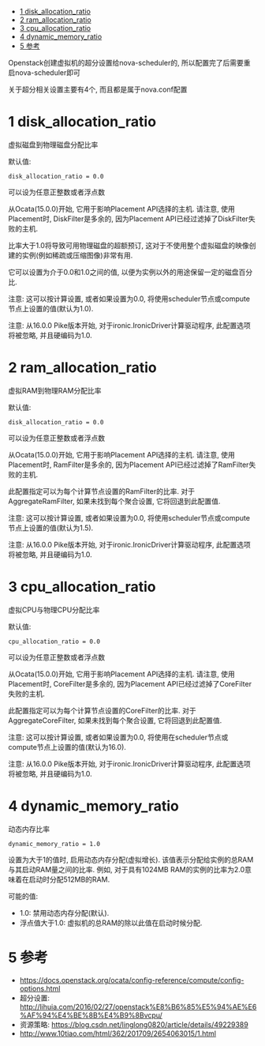 <!-- @import "[TOC]" {cmd="toc" depthFrom=1 depthTo=6 orderedList=false} -->

<!-- code_chunk_output -->

* [1 disk\_allocation\_ratio](#1-disk_allocation_ratio)
* [2 ram\_allocation\_ratio](#2-ram_allocation_ratio)
* [3 cpu\_allocation\_ratio](#3-cpu_allocation_ratio)
* [4 dynamic\_memory\_ratio](#4-dynamic_memory_ratio)
* [5 参考](#5-参考)

<!-- /code_chunk_output -->

Openstack创建虚拟机的超分设置给nova\-scheduler的, 所以配置完了后需要重启nova-scheduler即可

关于超分相关设置主要有4个, 而且都是属于nova.conf配置

# 1 disk\_allocation\_ratio

虚拟磁盘到物理磁盘分配比率

默认值:

```
disk_allocation_ratio = 0.0
```

可以设为任意正整数或者浮点数

从Ocata(15.0.0)开始, 它用于影响Placement API选择的主机. 请注意, 使用Placement时, DiskFilter是多余的, 因为Placement API已经过滤掉了DiskFilter失败的主机. 

比率大于1.0将导致可用物理磁盘的超额预订, 这对于不使用整个虚拟磁盘的映像创建的实例(例如稀疏或压缩图像)非常有用. 

它可以设置为介于0.0和1.0之间的值, 以便为实例以外的用途保留一定的磁盘百分比. 

注意: 这可以按计算设置, 或者如果设置为0.0, 将使用scheduler节点或compute节点上设置的值(默认为1.0). 

注意: 从16.0.0 Pike版本开始, 对于ironic.IronicDriver计算驱动程序, 此配置选项将被忽略, 并且硬编码为1.0. 

# 2 ram\_allocation\_ratio

虚拟RAM到物理RAM分配比率

默认值:

```
disk_allocation_ratio = 0.0
```

可以设为任意正整数或者浮点数

从Ocata(15.0.0)开始, 它用于影响Placement API选择的主机.  请注意, 使用Placement时, RamFilter是多余的, 因为Placement API已经过滤掉了RamFilter失败的主机. 

此配置指定可以为每个计算节点设置的RamFilter的比率.  对于AggregateRamFilter, 如果未找到每个聚合设置, 它将回退到此配置值. 

注意: 这可以按计算设置, 或者如果设置为0.0, 将使用scheduler节点或compute节点上设置的值(默认为1.5). 

注意: 从16.0.0 Pike版本开始, 对于ironic.IronicDriver计算驱动程序, 此配置选项将被忽略, 并且硬编码为1.0. 

# 3 cpu\_allocation\_ratio

虚拟CPU与物理CPU分配比率

默认值:

```
cpu_allocation_ratio = 0.0
```

可以设为任意正整数或者浮点数

从Ocata(15.0.0)开始, 它用于影响Placement API选择的主机.  请注意, 使用Placement时, CoreFilter是多余的, 因为Placement API已经过滤掉了CoreFilter失败的主机. 

此配置指定可以为每个计算节点设置的CoreFilter的比率.  对于AggregateCoreFilter, 如果未找到每个聚合设置, 它将回退到此配置值. 

注意: 这可以按计算设置, 或者如果设置为0.0, 将使用在scheduler节点或compute节点上设置的值(默认为16.0). 

注意: 从16.0.0 Pike版本开始, 对于ironic.IronicDriver计算驱动程序, 此配置选项将被忽略, 并且硬编码为1.0. 

# 4 dynamic\_memory\_ratio

动态内存比率

```
dynamic_memory_ratio = 1.0
```

设置为大于1的值时, 启用动态内存分配(虚拟增长). 该值表示分配给实例的总RAM与其启动RAM量之间的比率.  例如, 对于具有1024MB RAM的实例的比率为2.0意味着在启动时分配512MB的RAM. 

可能的值: 

- 1.0: 禁用动态内存分配(默认). 
- 浮点值大于1.0: 虚拟机的总RAM的除以此值在启动时候分配. 

# 5 参考

- https://docs.openstack.org/ocata/config-reference/compute/config-options.html
- 超分设置: http://lihuia.com/2016/02/27/openstack%E8%B6%85%E5%94%AE%E6%AF%94%E4%BE%8B%E4%B9%8Bvcpu/
- 资源策略: https://blog.csdn.net/linglong0820/article/details/49229389
- http://www.10tiao.com/html/362/201709/2654063015/1.html